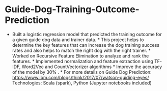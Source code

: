 # Guide-Dog-Training-Outcome-Prediction
* Built a logistic regression model that predicted the training outcome for a given guide dog data and trainer data.  * This project helps to determine the key features that can increase the dog training success rates and also helps to match the right dog with the right trainer. * Worked on Recursive Feature Elimination to analyze and rank the features. * Implemented normalization and feature extraction using TF-IDF, Word2Vec and CountVectorizer algorithms  * Improve the accuracy of the model by 30% . * For more details on Guide Dog Prediction: https://www.ibm.com/blogs/think/2017/07/watson-guiding-eyes/ Technologies: Scala (spark), Python (Jupyter notebooks included)
